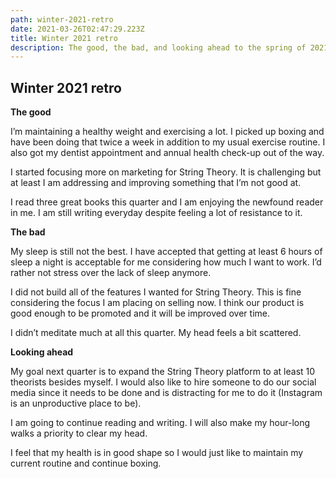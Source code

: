 ```yaml
---
path: winter-2021-retro
date: 2021-03-26T02:47:29.223Z
title: Winter 2021 retro
description: The good, the bad, and looking ahead to the spring of 2021.
---
```

## Winter 2021 retro

**The good**

I’m maintaining a healthy weight and exercising a lot. I picked up boxing and have been doing that twice a week in addition to my usual exercise routine. I also got my dentist appointment and annual health check-up out of the way.

I started focusing more on marketing for String Theory. It is challenging but at least I am addressing and improving something that I’m not good at.

I read three great books this quarter and I am enjoying the newfound reader in me. I am still writing everyday despite feeling a lot of resistance to it.

**The bad**

My sleep is still not the best. I have accepted that getting at least 6 hours of sleep a night is acceptable for me considering how much I want to work. I’d rather not stress over the lack of sleep anymore.

I did not build all of the features I wanted for String Theory. This is fine considering the focus I am placing on selling now. I think our product is good enough to be promoted and it will be improved over time.

I didn’t meditate much at all this quarter. My head feels a bit scattered.

**Looking ahead**

My goal next quarter is to expand the String Theory platform to at least 10 theorists besides myself. I would also like to hire someone to do our social media since it needs to be done and is distracting for me to do it (Instagram is an unproductive place to be).

I am going to continue reading and writing. I will also make my hour-long walks a priority to clear my head.

I feel that my health is in good shape so I would just like to maintain my current routine and continue boxing.